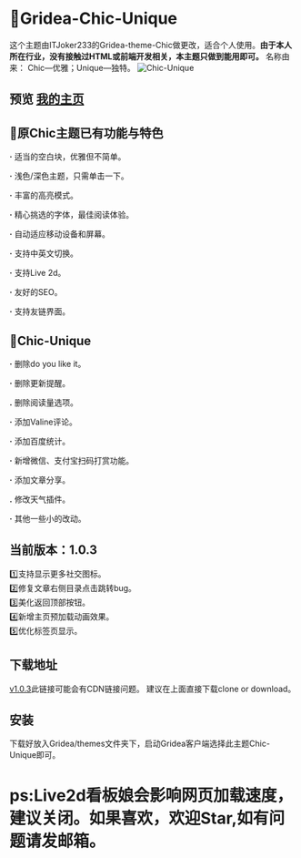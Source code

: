 # 🌻Gridea-Chic-Unique
这个主题由ITJoker233的Gridea-theme-Chic做更改，适合个人使用。**由于本人所在行业，没有接触过HTML或前端开发相关，本主题只做到能用即可。**
名称由来：
Chic—优雅；Unique—独特。
![Chic-Unique](https://i.loli.net/2020/02/19/FfMGlrL2tAYcoqy.png)
## 预览 [我的主页](https://xiangyi715.github.io/)
## 🎯原Chic主题已有功能与特色
**·** 适当的空白块，优雅但不简单。

**·** 浅色/深色主题，只需单击一下。

**·** 丰富的高亮模式。

**·** 精心挑选的字体，最佳阅读体验。

**·** 自动适应移动设备和屏幕。

**·** 支持中英文切换。

**·** 支持Live 2d。

**·** 友好的SEO。

**·** 支持友链界面。
## 🎯Chic-Unique
**·** 删除do you like it。

**·** 删除更新提醒。

**.** 删除阅读量选项。

**·** 添加Valine评论。

**·** 添加百度统计。

**·** 新增微信、支付宝扫码打赏功能。

**·** 添加文章分享。

**.** 修改天气插件。

**·** 其他一些小的改动。
## 当前版本：1.0.3
1️⃣支持显示更多社交图标。
</br>
2️⃣修复文章右侧目录点击跳转bug。
</br>
3️⃣美化返回顶部按钮。
</br>
4️⃣新增主页预加载动画效果。
</br>
5️⃣优化标签页显示。
## 下载地址
[v1.0.3](https://github.com/xiangyi715/Gridea-Chic-Unique/archive/1.0.3.zip)此链接可能会有CDN链接问题。
建议在上面直接下载clone or download。
## 安装
下载好放入Gridea/themes文件夹下，启动Gridea客户端选择此主题Chic-Unique即可。
</br>
# ps:Live2d看板娘会影响网页加载速度，建议关闭。如果喜欢，欢迎Star,如有问题请发邮箱。


